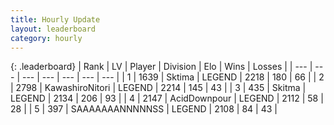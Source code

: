 ```yaml
---
title: Hourly Update
layout: leaderboard
category: hourly
---
```


{: .leaderboard}
| Rank | LV | Player | Division | Elo | Wins | Losses |
| --- | --- | --- | --- | --- | --- | --- |
| <span data-change="0">1</span> | 1639 | <span title="ID: 353063">Sktima</span> | LEGEND | <span data-change="0">2218</span> | <span data-change="0">180</span> | <span data-change="0">66</span> |
| <span data-change="0">2</span> | 2798 | <span title="ID: 164871">KawashiroNitori</span> | LEGEND | <span data-change="0">2214</span> | <span data-change="0">145</span> | <span data-change="0">43</span> |
| <span data-change="0">3</span> | 435 | <span title="ID: 402846">Skitma</span> | LEGEND | <span data-change="4">2134</span> | <span data-change="2">206</span> | <span data-change="1">93</span> |
| <span data-change="0">4</span> | 2147 | <span title="ID: 304661">AcidDownpour</span> | LEGEND | <span data-change="0">2112</span> | <span data-change="0">58</span> | <span data-change="0">28</span> |
| <span data-change="0">5</span> | 397 | <span title="ID: 174294">SAAAAAAANNNNNSS</span> | LEGEND | <span data-change="0">2108</span> | <span data-change="0">84</span> | <span data-change="0">43</span> |